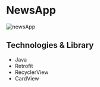 # NewsApp
![newsApp](https://user-images.githubusercontent.com/112322890/199017338-4ed1f224-3256-4716-8254-fd7560ddfe35.png)
<h2><strong>Technologies &amp; Library</strong></h2>
<ul>
<li>Java</li>
<li>Retrofit</li>
<li>RecyclerView</li>
<li>CardView</li>
</ul>
